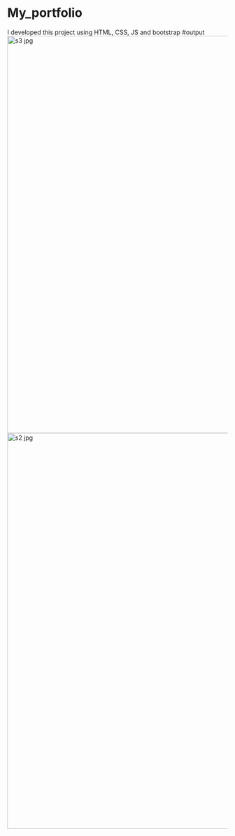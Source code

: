 # My_portfolio
I developed this project using HTML, CSS, JS and bootstrap
#output
<img width="909" alt="s3 jpg" src="https://user-images.githubusercontent.com/91020312/233632667-98c514b2-5dec-4e11-b13f-254150810a66.png">
<img width="906" alt="s2 jpg" src="https://user-images.githubusercontent.com/91020312/233632698-09d7448a-d5df-4f03-b607-641cf96b8db6.png">
